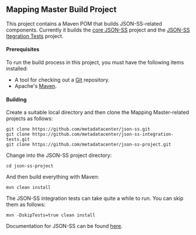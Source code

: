 ## Mapping Master Build Project

This project contains a Maven POM that builds JSON-SS-related components.
Currently it builds the [core JSON-SS](https://github.com/metadatacenter/json-ss.git) project 
and the [JSON-SS Itegration Tests](https://github.com/metadatacenter/json-ss-integration-tests.git) project.

#### Prerequisites

To run the build process in this project, you must have the following items installed:

+ A tool for checking out a [Git](http://git-scm.com/) repository.
+ Apache's [Maven](http://maven.apache.org/index.html).

#### Building

Create a suitable local directory and then clone the Mapping Master-related projects as follows:

    git clone https://github.com/metadatacenter/json-ss.git
    git clone https://github.com/metadatacenter/json-ss-integration-tests.git
    git clone https://github.com/metadatacenter/json-ss-project.git

Change into the JSON-SS project directory:

    cd json-ss-project

And then build everything with Maven:

    mvn clean install

The JSON-SS integration tests can take quite a while to run. You can skip them as follows:

    mvn -DskipTests=true clean install

Documentation for JSON-SS can be found [here](https://github.com/metadatacenter/json-ss/wiki).

